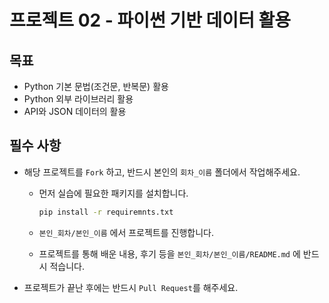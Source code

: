 # 프로젝트 02 - 파이썬 기반 데이터 활용

## 목표

* Python 기본 문법(조건문, 반복문) 활용 
* Python 외부 라이브러리 활용
* API와 JSON 데이터의 활용


## 필수 사항

* 해당 프로젝트를 `Fork` 하고, 반드시 본인의 `회차_이름` 폴더에서 작업해주세요.
  * 먼저 실습에 필요한 패키지를 설치합니다.
    ```bash
    pip install -r requiremnts.txt
    ``` 

  * `본인_회차/본인_이름` 에서 프로젝트를 진행합니다.

  * 프로젝트를 통해 배운 내용, 후기 등을 `본인_회차/본인_이름/README.md` 에 반드시 적습니다.

* 프로젝트가 끝난 후에는 반드시 `Pull Request`를 해주세요.